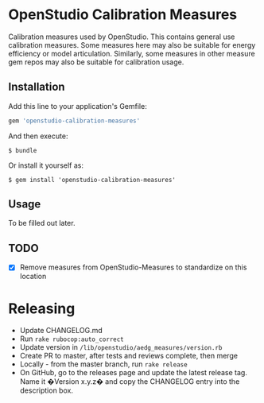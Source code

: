 # OpenStudio Calibration Measures 

Calibration measures used by OpenStudio. This contains general use calibration measures. Some measures here may also be suitable for energy efficiency or model articulation. Similarly, some measures in other measure gem repos may also be suitable for calibration usage.

## Installation

Add this line to your application's Gemfile:

```ruby
gem 'openstudio-calibration-measures'
```

And then execute:

    $ bundle

Or install it yourself as:

    $ gem install 'openstudio-calibration-measures'

## Usage

To be filled out later.

## TODO

- [x] Remove measures from OpenStudio-Measures to standardize on this location

# Releasing

* Update CHANGELOG.md
* Run `rake rubocop:auto_correct`
* Update version in `/lib/openstudio/aedg_measures/version.rb`
* Create PR to master, after tests and reviews complete, then merge
* Locally - from the master branch, run `rake release`
* On GitHub, go to the releases page and update the latest release tag. Name it �Version x.y.z� and copy the CHANGELOG entry into the description box.

